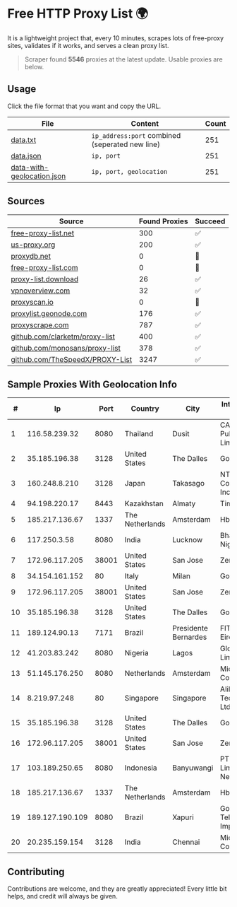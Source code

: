 
# Free HTTP Proxy List 🌍

It is a lightweight project that, every 10 minutes, scrapes lots of free-proxy sites, validates if it works, and serves a clean proxy list.


> Scraper found **5546** proxies at the latest update. Usable proxies are below.

## Usage

Click the file format that you want and copy the URL.


|File|Content|Count|
|----|-------|-----|
|[data.txt](https://raw.githubusercontent.com/themiralay/Proxy-List-World/master/data.txt)|`ip_address:port` combined (seperated new line)|251|
|[data.json](https://raw.githubusercontent.com/themiralay/Proxy-List-World/master/data.json)|`ip, port`|251|
|[data-with-geolocation.json](https://raw.githubusercontent.com/themiralay/Proxy-List-World/master/data-with-geolocation.json)|`ip, port, geolocation`|251|

## Sources

|Source|Found Proxies|Succeed|
|------|-------------|-------|
|[free-proxy-list.net](https://free-proxy-list.net)|300|✅|
|[us-proxy.org](https://www.us-proxy.org)|200|✅|
|[proxydb.net](http://proxydb.net)|0|🚫|
|[free-proxy-list.com](https://free-proxy-list.com/?page=&port=&type%5B%5D=http&type%5B%5D=https&up_time=0&search=Search)|0|🚫|
|[proxy-list.download](https://www.proxy-list.download/HTTP)|26|✅|
|[vpnoverview.com](https://vpnoverview.com/privacy/anonymous-browsing/free-proxy-servers)|32|✅|
|[proxyscan.io](https://www.proxyscan.io)|0|🚫|
|[proxylist.geonode.com](https://proxylist.geonode.com/api/proxy-list?limit=300&page=1&sort_by=lastChecked&sort_type=desc&protocols=http,https)|176|✅|
|[proxyscrape.com](https://api.proxyscrape.com/v2/?request=displayproxies&protocol=http&timeout=10000&country=all&ssl=all&anonymity=all)|787|✅|
|[github.com/clarketm/proxy-list](https://raw.githubusercontent.com/clarketm/proxy-list/master/proxy-list-raw.txt)|400|✅|
|[github.com/monosans/proxy-list](https://raw.githubusercontent.com/monosans/proxy-list/main/proxies/http.txt)|378|✅|
|[github.com/TheSpeedX/PROXY-List](https://raw.githubusercontent.com/TheSpeedX/PROXY-List/master/http.txt)|3247|✅|


## Sample Proxies With Geolocation Info

|#|Ip|Port|Country|City|Internet Service Provider|
|-|--|----|-------|----|-------------------------|
|1|116.58.239.32|8080|Thailand|Dusit|CAT Telecom Public Company Limited|
|2|35.185.196.38|3128|United States|The Dalles|Google LLC|
|3|160.248.8.210|3128|Japan|Takasago|NTT PC Communications, Inc.|
|4|94.198.220.17|8443|Kazakhstan|Almaty|TimeWeb Ltd.|
|5|185.217.136.67|1337|The Netherlands|Amsterdam|Hbing Limited|
|6|117.250.3.58|8080|India|Lucknow|Bharat Sanchar Nigam Ltd|
|7|172.96.117.205|38001|United States|San Jose|Zenlayer Inc|
|8|34.154.161.152|80|Italy|Milan|Google LLC|
|9|172.96.117.205|38001|United States|San Jose|Zenlayer Inc|
|10|35.185.196.38|3128|United States|The Dalles|Google LLC|
|11|189.124.90.13|7171|Brazil|Presidente Bernardes|FIT Telecom Eireli|
|12|41.203.83.242|8080|Nigeria|Lagos|Globacom Limited|
|13|51.145.176.250|8080|Netherlands|Amsterdam|Microsoft Corporation|
|14|8.219.97.248|80|Singapore|Singapore|Alibaba (US) Technology Co., Ltd.|
|15|35.185.196.38|3128|United States|The Dalles|Google LLC|
|16|172.96.117.205|38001|United States|San Jose|Zenlayer Inc|
|17|103.189.250.65|8080|Indonesia|Banyuwangi|PT Pandawa Lima Java Network|
|18|185.217.136.67|1337|The Netherlands|Amsterdam|Hbing Limited|
|19|189.127.190.109|8080|Brazil|Xapuri|Govista Telecomunicao Importacao Ltda|
|20|20.235.159.154|3128|India|Chennai|Microsoft Corporation|



## Contributing

Contributions are welcome, and they are greatly appreciated! Every
little bit helps, and credit will always be given.

